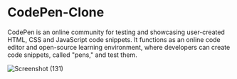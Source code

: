 # CodePen-Clone
 CodePen is an online community for testing and showcasing user-created HTML, CSS and JavaScript code snippets. It functions as an online code editor and open-source learning environment, where developers can create code snippets, called "pens," and test them. 

![Screenshot (131)](https://user-images.githubusercontent.com/98009479/236612763-c78c79bc-a512-4117-a48d-c50486a4c306.png)
